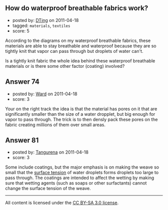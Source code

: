 ## How do waterproof breathable fabrics work?

- posted by: [DTing](https://stackexchange.com/users/-1/62-dting) on 2011-04-18
- tagged: `materials`, `textiles`
- score: 5

According to the diagrams on my waterproof breathable fabrics, these materials are able to stay breathable and waterproof because they are so tightly knit that vapor can pass through but droplets of water can't.

Is a tightly knit fabric the whole idea behind these waterproof breathable materials or is there some other factor (coating) involved? 

 


## Answer 74

- posted by: [Ward](https://stackexchange.com/users/-1/36-ward) on 2011-04-18
- score: 3

Your on the right track the idea is that the material has pores on it that are significantly smaller than the size of a water dropplet, but big enough for vapor to pass through. The trick is to then densly pack these pores on the fabric creating millions of them over small areas. 


## Answer 81

- posted by: [Tangurena](https://stackexchange.com/users/-1/74-tangurena) on 2011-04-18
- score: 3

<p>Some include coatings, but the major emphasis is on making the weave so small that the <a href="http://en.wikipedia.org/wiki/Surface_tension" rel="nofollow">surface tension</a> of water droplets forms droplets too large to pass through. The coatings are intended to affect the wetting by making sure that wetting agents (such as soaps or other surfactants) cannot change the surface tension of the weave. </p>




---

All content is licensed under the [CC BY-SA 3.0 license](https://creativecommons.org/licenses/by-sa/3.0/).
